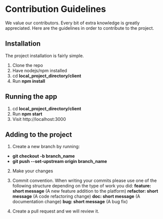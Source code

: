 # Contribution Guidelines

We value our contributors. Every bit of extra knowledge is greatly appreciated. Here are the guidelines in order to contribute to the project.

## Installation
The project installation is fairly simple.

1. Clone the repo
2. Have nodejs/npm installed
3. cd <b>local_project_directory/client</b>
4. Run <b>npm install</b>

## Running the app
1. cd <b>local_project_directory/client</b>
2. Run <b>npm start</b>
3. Visit http://localhost:3000

## Adding to the project

1. Create a new branch by running: 
- **git checkout -b branch_name**
- **git push --set-upstream origin branch_name**

2. Make your changes
3. Commit convention. When writing your commits please use one of the following structure depending on the type of work you did:
**feature: short message**  (A new feature addition to the platform)
**refactor: short message** (A code refactoring change)
**doc: short message** (A documentation change)
**bug: short message** (A bug fix)


4. Create a pull request and we will review it.
